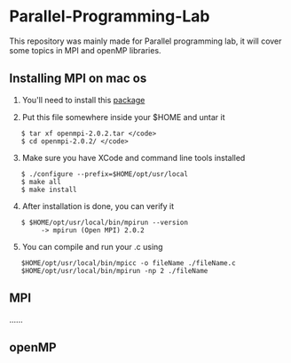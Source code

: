 # Parallel-Programming-Lab
This repository was mainly made for Parallel programming lab, it will cover some topics in MPI and openMP libraries.

## Installing MPI on mac os

1. You'll need to install this [package](https://www.open-mpi.org/software/ompi/v2.0/downloads/openmpi-2.0.2.tar.gz) 

2. Put this file somewhere inside your $HOME and untar it
```
   $ tar xf openmpi-2.0.2.tar </code> 
   $ cd openmpi-2.0.2/ </code>
   ```
3. Make sure you have XCode and command line tools installed
```
   $ ./configure --prefix=$HOME/opt/usr/local
   $ make all
   $ make install
```

4. After installation is done, you can verify it
```
   $ $HOME/opt/usr/local/bin/mpirun --version
        -> mpirun (Open MPI) 2.0.2
```

5. You can compile and run your .c using 
```
   $HOME/opt/usr/local/bin/mpicc -o fileName ./fileName.c
   $HOME/opt/usr/local/bin/mpirun -np 2 ./fileName
```  
   
   
 ## MPI 
 ......
 
 
 ## openMP
